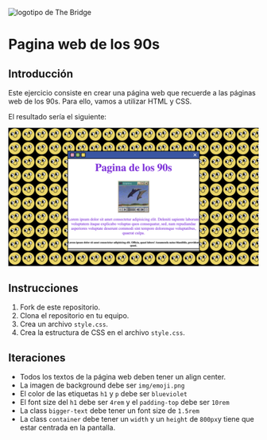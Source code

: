 ![logotipo de The Bridge](https://user-images.githubusercontent.com/27650532/77754601-e8365180-702b-11ea-8bed-5bc14a43f869.png "logotipo de The Bridge")

# Pagina web de los 90s

## Introducción

Este ejercicio consiste en crear una página web que recuerde a las páginas web de los 90s. Para ello, vamos a utilizar HTML y CSS.

El resultado sería el siguiente: 

![resultado pagina web](/pagina-web.png)

## Instrucciones

1. Fork de este repositorio.
2. Clona el repositorio en tu equipo.
3. Crea un archivo `style.css`.
4. Crea la estructura de CSS en el archivo `style.css`.

## Iteraciones

- Todos los textos de la página web deben tener un align center.
- La imagen de background debe ser `img/emoji.png`
- El color de las etiquetas `h1` y `p` debe ser `blueviolet`
- El font size del `h1` debe ser `4rem` y el `padding-top` debe ser `10rem`
- La class `bigger-text` debe tener un font size de `1.5rem`
- La class `container` debe tener un `width` y un `height` de `800px`y tiene que estar centrada en la pantalla.